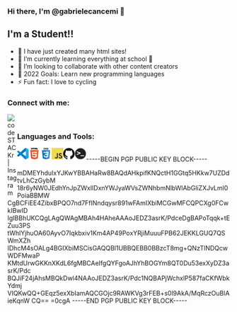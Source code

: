 ### Hi there, I'm @gabrielecancemi 👋 


## I'm a Student!!

- 🔭 I have just created many html sites!
- 🌱 I’m currently learning everything at school 🤣
- 👯 I’m looking to collaborate with other content creators
- 🥅 2022 Goals: Learn new programming languages
- ⚡ Fun fact: I love to cycling

### Connect with me:

[<img align="left" alt="codeSTACKr | Instagram" width="22px" src="https://cdn.jsdelivr.net/npm/simple-icons@v3/icons/instagram.svg" />][instagram]

<br />

### Languages and Tools:

<img align="left" alt="Visual Studio Code" width="26px" src="https://raw.githubusercontent.com/github/explore/80688e429a7d4ef2fca1e82350fe8e3517d3494d/topics/visual-studio-code/visual-studio-code.png" />
<img align="left" alt="HTML5" width="26px" src="https://raw.githubusercontent.com/github/explore/80688e429a7d4ef2fca1e82350fe8e3517d3494d/topics/html/html.png" />
<img align="left" alt="CSS3" width="26px" src="https://raw.githubusercontent.com/github/explore/80688e429a7d4ef2fca1e82350fe8e3517d3494d/topics/css/css.png" />
<img align="left" alt="JavaScript" width="26px" src="https://raw.githubusercontent.com/github/explore/80688e429a7d4ef2fca1e82350fe8e3517d3494d/topics/javascript/javascript.png" />
<img align="left" alt="GitHub" width="26px" src="https://raw.githubusercontent.com/github/explore/78df643247d429f6cc873026c0622819ad797942/topics/github/github.png" />
<img align="left" alt="Terminal" width="26px" src="https://raw.githubusercontent.com/github/explore/80688e429a7d4ef2fca1e82350fe8e3517d3494d/topics/terminal/terminal.png" />


[instagram]: https://instagram.com/gabri_canci

<br/>
-----BEGIN PGP PUBLIC KEY BLOCK-----

mDMEYhduIxYJKwYBBAHaRw8BAQdAHkpifKNQctH1GGtq5HKkw7UZDdtvLhCzGybM
18r6yNW0JEdhYnJpZWxlIDxnYWJyaWVsZWNhbmNlbWlAbGliZXJvLml0PoiaBBMW
CgBCFiEE4ZibxBPQO7nd7FfINndqysr891wFAmIXbiMCGwMFCQPCXg0FCwkIBwID
IgIBBhUKCQgLAgQWAgMBAh4HAheAAAoJEDZ3asrK/PdceDgBAPoTqqk+tEZuu3PS
tWhlYjhuOA60AyvO7Iqkbxiv1Km4AP49PoxYRjiMuuuFPB62JEKKLGUQ7QSWmXZh
IDhcM4sOALg4BGIXbiMSCisGAQQBl1UBBQEBB0BBzcT8mg+QNzTlNDQcwWDFMwaP
KMtdUrwGKKnXKdL6fgMBCAeIfgQYFgoAJhYhBOGYm8QT0Du53exXyDZ3asrK/Pdc
BQJiF24jAhsMBQkDwl4NAAoJEDZ3asrK/Pdc1NQBAPjWchxlP587faCKfWbkYdmj
VIQKwQQ+GEqz5exXbIamAQCGOjc9RAWKVg3rFEB+s0l9AkA/MqRczOuBlAieKqnW
CQ==
=0cgA
-----END PGP PUBLIC KEY BLOCK-----

